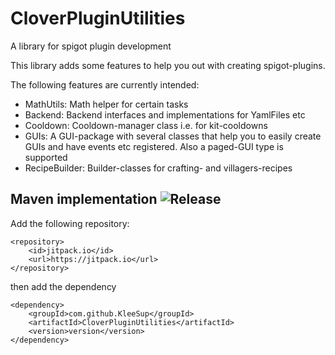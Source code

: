 # CloverPluginUtilities
A library for spigot plugin development

This library adds some features to help you out with creating spigot-plugins.

The following features are currently intended:
- MathUtils: Math helper for certain tasks
- Backend: Backend interfaces and implementations for YamlFiles etc
- Cooldown: Cooldown-manager class i.e. for kit-cooldowns
- GUIs: A GUI-package with several classes that help you to easily create GUIs and have events etc registered. Also a paged-GUI type is supported
- RecipeBuilder: Builder-classes for crafting- and villagers-recipes

## Maven implementation ![Release](https://jitpack.io/v/KleeSup/CloverPluginUtilities.svg)

Add the following repository:
```
<repository>
    <id>jitpack.io</id>
    <url>https://jitpack.io</url>
</repository>
```
then add the dependency
```
<dependency>
    <groupId>com.github.KleeSup</groupId>
    <artifactId>CloverPluginUtilities</artifactId>
    <version>version</version>
</dependency>
```
